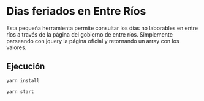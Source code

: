 # Dias feriados en Entre Ríos

Esta pequeña herramienta permite consultar los días no laborables en entre ríos a través de la página del gobierno de entre ríos. Simplemente parseando con jquery la página oficial y retornando un array con los valores.


## Ejecución
```bash
yarn install
```
```bash
yarn start
```
